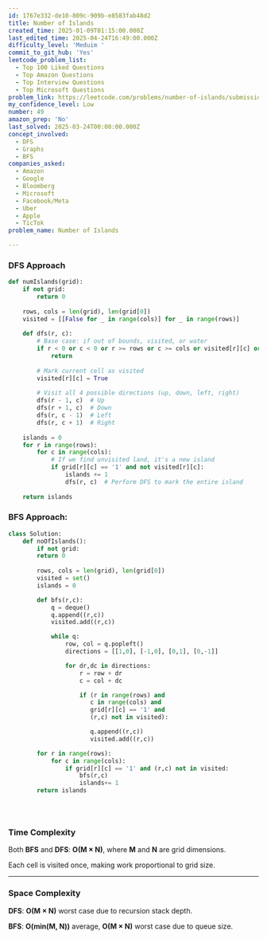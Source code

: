 ```yaml
---
id: 1767e332-de10-809c-909b-e8583fab48d2
title: Number of Islands
created_time: 2025-01-09T01:15:00.000Z
last_edited_time: 2025-04-24T16:49:00.000Z
difficulty_level: 'Meduim '
commit_to_git_hub: 'Yes'
leetcode_problem_list:
  - Top 100 Liked Questions
  - Top Amazon Questions
  - Top Interview Questions
  - Top Microsoft Questions
problem_link: https://leetcode.com/problems/number-of-islands/submissions/1510895518/
my_confidence_level: Low
number: 49
amazon_prep: 'No'
last_solved: 2025-03-24T00:00:00.000Z
concept_involved:
  - DFS
  - Graphs
  - BFS
companies_asked:
  - Amazon
  - Google
  - Bloomberg
  - Microsoft
  - Facebook/Meta
  - Uber
  - Apple
  - TicTok
problem_name: Number of Islands

---
```


### DFS Approach

```python
def numIslands(grid):
    if not grid:
        return 0
    
    rows, cols = len(grid), len(grid[0])
    visited = [[False for _ in range(cols)] for _ in range(rows)]
    
    def dfs(r, c):
        # Base case: if out of bounds, visited, or water
        if r < 0 or c < 0 or r >= rows or c >= cols or visited[r][c] or grid[r][c] == '0':
            return
        
        # Mark current cell as visited
        visited[r][c] = True
        
        # Visit all 4 possible directions (up, down, left, right)
        dfs(r - 1, c)  # Up
        dfs(r + 1, c)  # Down
        dfs(r, c - 1)  # Left
        dfs(r, c + 1)  # Right
    
    islands = 0
    for r in range(rows):
        for c in range(cols):
            # If we find unvisited land, it's a new island
            if grid[r][c] == '1' and not visited[r][c]:
                islands += 1
                dfs(r, c)  # Perform DFS to mark the entire island
    
    return islands

```

### BFS Approach:

```python
class Solution: 
	def noOfIslands():
		if not grid: 
        return 0
        
        rows, cols = len(grid), len(grid[0])
        visited = set()
        islands = 0 

        def bfs(r,c): 
            q = deque()
            q.append((r,c))
            visited.add((r,c))

            while q: 
                row, col = q.popleft()
                directions = [[1,0], [-1,0], [0,1], [0,-1]]

                for dr,dc in directions: 
                    r = row + dr
                    c = col + dc

                    if (r in range(rows) and 
                       c in range(cols) and 
                       grid[r][c] == '1' and 
                       (r,c) not in visited): 

                       q.append((r,c))
                       visited.add((r,c))

        for r in range(rows):
            for c in range(cols): 
                if grid[r][c] == '1' and (r,c) not in visited: 
                    bfs(r,c)
                    islands+= 1
        return islands


    
```

### **Time Complexity**

Both **BFS** and **DFS**: **O(M × N)**, where **M** and **N** are grid dimensions.

Each cell is visited once, making work proportional to grid size.

***

### **Space Complexity**

**DFS**: **O(M × N)** worst case due to recursion stack depth.

**BFS**: **O(min(M, N))** average, **O(M × N)** worst case due to queue size.
